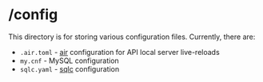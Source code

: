 # /config

This directory is for storing various configuration files.
Currently, there are:

- `.air.toml` - [air](https://github.com/air-verse/air) configuration for API local server live-reloads
- `my.cnf` - MySQL configuration
- `sqlc.yaml` - [sqlc](https://github.com/sqlc-dev/sqlc) configuration